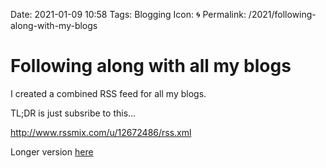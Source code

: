 Date: 2021-01-09 10:58
Tags: Blogging
Icon: 🌀
Permalink: /2021/following-along-with-my-blogs

# Following along with all my blogs

I created a combined RSS feed for all my blogs.

TL;DR is just subsribe to this...

http://www.rssmix.com/u/12672486/rss.xml

Longer version [here](https://www.baty.net/2021/following-along/)


